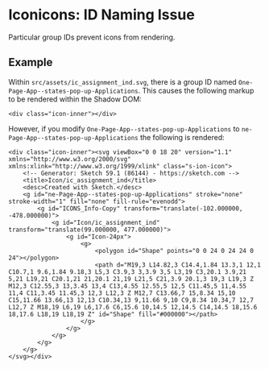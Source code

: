 # Iconicons: ID Naming Issue

Particular group IDs prevent icons from rendering.

## Example

Within `src/assets/ic_assignment_ind.svg`, there is a group ID named `One-Page-App--states-pop-up-Applications`. This causes the following markup to be rendered within the Shadow DOM:

```
<div class="icon-inner"></div>
```

However, if you modify `One-Page-App--states-pop-up-Applications` to `ne-Page-App--states-pop-up-Applications` the following is rendered:

```
<div class="icon-inner"><svg viewBox="0 0 18 20" version="1.1" xmlns="http://www.w3.org/2000/svg" xmlns:xlink="http://www.w3.org/1999/xlink" class="s-ion-icon">
    <!-- Generator: Sketch 59.1 (86144) - https://sketch.com -->
    <title>Icon/ic_assignment_ind</title>
    <desc>Created with Sketch.</desc>
    <g id="ne-Page-App--states-pop-up-Applications" stroke="none" stroke-width="1" fill="none" fill-rule="evenodd">
        <g id="ICONS_Info-Copy" transform="translate(-102.000000, -478.000000)">
            <g id="Icon/ic_assignment_ind" transform="translate(99.000000, 477.000000)">
                <g id="Icon-24px">
                    <g>
                        <polygon id="Shape" points="0 0 24 0 24 24 0 24"></polygon>
                        <path d="M19,3 L14.82,3 C14.4,1.84 13.3,1 12,1 C10.7,1 9.6,1.84 9.18,3 L5,3 C3.9,3 3,3.9 3,5 L3,19 C3,20.1 3.9,21 5,21 L19,21 C20.1,21 21,20.1 21,19 L21,5 C21,3.9 20.1,3 19,3 L19,3 Z M12,3 C12.55,3 13,3.45 13,4 C13,4.55 12.55,5 12,5 C11.45,5 11,4.55 11,4 C11,3.45 11.45,3 12,3 L12,3 Z M12,7 C13.66,7 15,8.34 15,10 C15,11.66 13.66,13 12,13 C10.34,13 9,11.66 9,10 C9,8.34 10.34,7 12,7 L12,7 Z M18,19 L6,19 L6,17.6 C6,15.6 10,14.5 12,14.5 C14,14.5 18,15.6 18,17.6 L18,19 L18,19 Z" id="Shape" fill="#000000"></path>
                    </g>
                </g>
            </g>
        </g>
    </g>
</svg></div>
```
